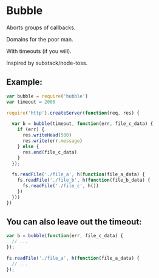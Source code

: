 # Bubble

Aborts groups of callbacks.

Domains for the poor man.

With timeouts (if you will).

Inspired by substack/node-toss.

## Example:


```javascript
var bubble = require('bubble')
var timeout = 2000

require('http').createServer(function(req, res) {

  var b = bubble(timeout, function(err, file_c_data) {
    if (err) {
      res.writeHead(500)
      res.write(err.message)
    } else {
      res.end(file_c_data)
    }
  });

  fs.readFile('./file_a', h(function(file_a_data) {
    fs.readFile('./file_b', h(function(file_b_data) {
      fs.readFile('./file_c', h())
    })
  }))
})
```

## You can also leave out the timeout:

```javascript
var b = bubble(function(err, file_c_data) {
  // ...
});

fs.readFile('./file_a', h(function(file_a_data) {
  // ...
});

```